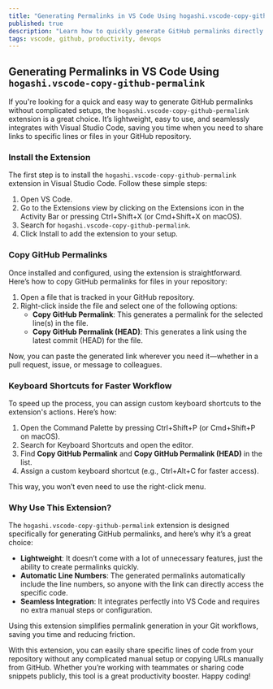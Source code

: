```yaml
---
title: "Generating Permalinks in VS Code Using hogashi.vscode-copy-github-permalink"
published: true
description: "Learn how to quickly generate GitHub permalinks directly from VS Code using the hogashi.vscode-copy-github-permalink extension."
tags: vscode, github, productivity, devops
---
```


## Generating Permalinks in VS Code Using `hogashi.vscode-copy-github-permalink`

If you're looking for a quick and easy way to generate GitHub permalinks without complicated setups, the `hogashi.vscode-copy-github-permalink` extension is a great choice. It’s lightweight, easy to use, and seamlessly integrates with Visual Studio Code, saving you time when you need to share links to specific lines or files in your GitHub repository.

### Install the Extension

The first step is to install the `hogashi.vscode-copy-github-permalink` extension in Visual Studio Code. Follow these simple steps:

1. Open VS Code.
2. Go to the Extensions view by clicking on the Extensions icon in the Activity Bar or pressing Ctrl+Shift+X (or Cmd+Shift+X on macOS).
3. Search for `hogashi.vscode-copy-github-permalink`.
4. Click Install to add the extension to your setup.

### Copy GitHub Permalinks

Once installed and configured, using the extension is straightforward. Here’s how to copy GitHub permalinks for files in your repository:

1. Open a file that is tracked in your GitHub repository.
2. Right-click inside the file and select one of the following options:
    - **Copy GitHub Permalink**: This generates a permalink for the selected line(s) in the file.
    - **Copy GitHub Permalink (HEAD)**: This generates a link using the latest commit (HEAD) for the file.

Now, you can paste the generated link wherever you need it—whether in a pull request, issue, or message to colleagues.

### Keyboard Shortcuts for Faster Workflow

To speed up the process, you can assign custom keyboard shortcuts to the extension's actions. Here’s how:

1. Open the Command Palette by pressing Ctrl+Shift+P (or Cmd+Shift+P on macOS).
2. Search for Keyboard Shortcuts and open the editor.
3. Find **Copy GitHub Permalink** and **Copy GitHub Permalink (HEAD)** in the list.
4. Assign a custom keyboard shortcut (e.g., Ctrl+Alt+C for faster access).

This way, you won’t even need to use the right-click menu.

### Why Use This Extension?

The `hogashi.vscode-copy-github-permalink` extension is designed specifically for generating GitHub permalinks, and here’s why it’s a great choice:

- **Lightweight**: It doesn’t come with a lot of unnecessary features, just the ability to create permalinks quickly.
- **Automatic Line Numbers**: The generated permalinks automatically include the line numbers, so anyone with the link can directly access the specific code.
- **Seamless Integration**: It integrates perfectly into VS Code and requires no extra manual steps or configuration.

Using this extension simplifies permalink generation in your Git workflows, saving you time and reducing friction.

With this extension, you can easily share specific lines of code from your repository without any complicated manual setup or copying URLs manually from GitHub. Whether you’re working with teammates or sharing code snippets publicly, this tool is a great productivity booster. Happy coding!
